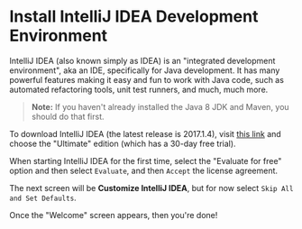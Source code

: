 # Install IntelliJ IDEA Development Environment

IntelliJ IDEA (also known simply as IDEA) is an "integrated development environment", aka an IDE, specifically for Java development.
It has many powerful features making it easy and fun to work with Java code, such as automated refactoring tools, unit test runners, and much, much more.

> **Note:** If you haven't already installed the Java 8 JDK and Maven, you should do that first.

To download IntelliJ IDEA (the latest release is 2017.1.4), visit [this link](https://www.jetbrains.com/idea/download/) and choose the "Ultimate" edition (which has a 30-day free trial).

When starting IntelliJ IDEA for the first time, select the "Evaluate for free" option and then select `Evaluate`, and then `Accept` the license agreement.

The next screen will be **Customize IntelliJ IDEA**, but for now select `Skip All and Set Defaults`.

Once the "Welcome" screen appears, then you're done!
